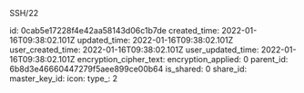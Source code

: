SSH/22

id: 0cab5e17228f4e42aa58143d06c1b7de
created_time: 2022-01-16T09:38:02.101Z
updated_time: 2022-01-16T09:38:02.101Z
user_created_time: 2022-01-16T09:38:02.101Z
user_updated_time: 2022-01-16T09:38:02.101Z
encryption_cipher_text: 
encryption_applied: 0
parent_id: 6b8d3e46660447279f5aee899ce00b64
is_shared: 0
share_id: 
master_key_id: 
icon: 
type_: 2